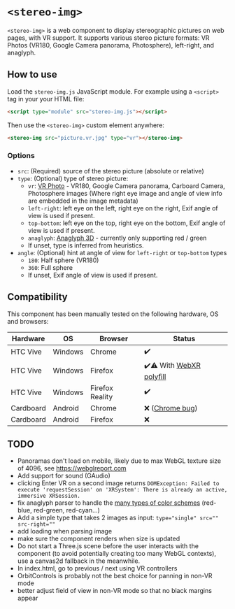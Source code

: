 # `<stereo-img>`

`<stereo-img>` is a web component to display stereographic pictures on web pages, with VR support.
It supports various stereo picture formats: VR Photos (VR180, Google Camera panorama, Photosphere), left-right, and anaglyph.

## How to use

Load the `stereo-img.js` JavaScript module. For example using a `<script>` tag in your your HTML file:

```html
<script type="module" src="stereo-img.js"></script>
```

Then use the `<stereo-img>` custom element anywhere:

```html
<stereo-img src="picture.vr.jpg" type="vr"></stereo-img>
```


### Options

* `src`: (Required) source of the stereo picture (absolute or relative)
* `type`: (Optional) type of stereo picture:
  - `vr`: [VR Photo](https://developers.google.com/vr/reference/cardboard-camera-vr-photo-format) - VR180, Google Camera panorama, Carboard Camera, Photosphere images (Where right eye image and angle of view info are embedded in the image metadata) 
  - `left-right`: left eye on the left, right eye on the right, Exif angle of view is used if present.
  - `top-bottom`: left eye on the top, right eye on the bottom, Exif angle of view is used if present.
  - `anaglyph`: [Anaglyph 3D](https://en.wikipedia.org/wiki/Anaglyph_3D) - currently only supporting red / green
  - If unset, type is inferred from heuristics.
* `angle`: (Optional) hint at angle of view for `left-right` or `top-bottom` types
  - `180`: Half sphere (VR180)
  - `360`: Full sphere
  - If unset, Exif angle of view is used if present.

## Compatibility

This component has been manually tested on the following hardware, OS and browsers:

| Hardware    | OS          | Browser         | Status |
| ----------- | -------     | --------------- | ------ |
| HTC Vive    | Windows     | Chrome          | ✔️
| HTC Vive    | Windows     | Firefox         | ✔️⚠️ With [WebXR polyfill](https://github.com/immersive-web/webxr-polyfill)
| HTC Vive    | Windows     | Firefox Reality | ✔️
| Cardboard   | Android     | Chrome          | ❌ ([Chrome bug](https://bugs.chromium.org/p/chromium/issues/detail?id=1267732))
| Cardboard   | Android     | Firefox         | ❌

## TODO

- Panoramas don't load on mobile, likely due to max WebGL texture size of 4096, see https://webglreport.com 
- Add support for sound (GAudio)
- clicking Enter VR on a second image returns `DOMException: Failed to execute 'requestSession' on 'XRSystem': There is already an active, immersive XRSession.`  
- fix anaglyph parser to handle the [many types of color schemes](https://en.wikipedia.org/wiki/Anaglyph_3D#Stereo_conversion_(single_2D_image_to_3D)) (red-blue, red-green, red-cyan...)
- Add a simple type that takes 2 images as input: `type="single" src="" src-right=""`
- add loading when parsing image
- make sure the component renders when size is updated
- Do not start a Three.js scene before the user interacts with the component (to avoid potentially creating too many WebGL contexts), use a canvas2d fallback in the meanwhile.
- In index.html, go to previous / next using VR controllers
- OrbitControls is probably not the best choice for panning in non-VR mode
- better adjust field of view in non-VR mode so that no black margins appear